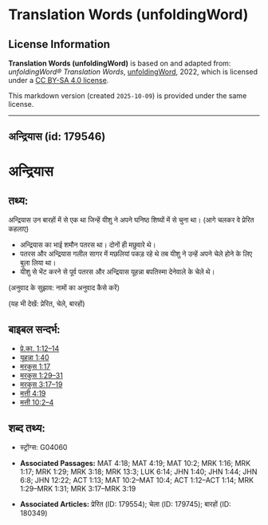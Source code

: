 # Translation Words (unfoldingWord)

## License Information

**Translation Words (unfoldingWord)** is based on and adapted from: _unfoldingWord® Translation Words_, [unfoldingWord](https://unfoldingword.org/utw), 2022, which is licensed under a [CC BY-SA 4.0 license](https://creativecommons.org/licenses/by-sa/4.0/legalcode.en).

This markdown version (created `2025-10-09`) is provided under the same license.



--------------------------------

## अन्द्रियास (id: 179546)

अन्द्रियास
==========

तथ्य:
-----

अन्द्रियास उन बारहों में से एक था जिन्हें यीशु ने अपने घनिष्ठ शिष्यों में से चुना था। (आगे चलकर वे प्रेरित कहलाए)

* अन्द्रियास का भाई शमौन पतरस था। दोनों ही मछुवारे थे।
* पतरस और अन्द्रियास गलील सागर में मछलियां पकड़ रहे थे तब यीशु ने उन्हें अपने चेले होने के लिए बुला लिया था।
* यीशु से भेंट करने से पूर्व पतरस और अन्द्रियास यूहन्ना बपतिस्मा देनेवाले के चेले थे।

(अनुवाद के सुझाव: नामों का अनुवाद कैसे करें)

(यह भी देखें: प्रेरित, चेले, बारहों)

बाइबल सन्दर्भ:
--------------

* [प्रे.का. 1:12–14](https://ref.ly/Acts1:12-Acts1:14)
* [यूहन्ना 1:40](https://ref.ly/John1:40)
* [मरकुस 1:17](https://ref.ly/Mark1:17)
* [मरकुस 1:29–31](https://ref.ly/Mark1:29-Mark1:31)
* [मरकुस 3:17–19](https://ref.ly/Mark3:17-Mark3:19)
* [मत्ती 4:19](https://ref.ly/Matt4:19)
* [मत्ती 10:2–4](https://ref.ly/Matt10:2-Matt10:4)

शब्द तथ्य:
----------

* स्ट्रोंग्स: G04060

* **Associated Passages:** MAT 4:18; MAT 4:19; MAT 10:2; MRK 1:16; MRK 1:17; MRK 1:29; MRK 3:18; MRK 13:3; LUK 6:14; JHN 1:40; JHN 1:44; JHN 6:8; JHN 12:22; ACT 1:13; MAT 10:2–MAT 10:4; ACT 1:12–ACT 1:14; MRK 1:29–MRK 1:31; MRK 3:17–MRK 3:19
* **Associated Articles:** प्रेरित (ID: 179554); चेला (ID: 179745); बारहों (ID: 180349)

